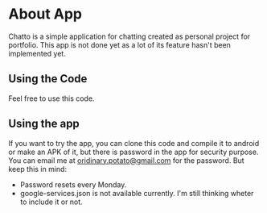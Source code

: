 # About App
Chatto is a simple application for chatting created as personal project for portfolio. This app is not done yet as a lot of its feature hasn't been implemented yet. 

## Using the Code
Feel free to use this code. 

## Using the app
If you want to try the app, you can clone this code and compile it to android or make an APK of it, but there is password in the app for security purpose. You can email me at oridinary.potato@gmail.com for the password. But keep this in mind:
* Password resets every Monday.
* google-services.json is not available currently. I'm still thinking wheter to include it or not.
